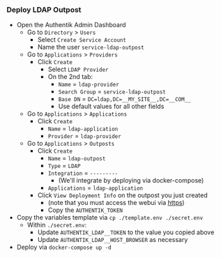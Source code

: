 ### Deploy LDAP Outpost
* Open the Authentik Admin Dashboard
  * Go to `Directory` > `Users`
    * Select `Create Service Account`
    * Name the user `service-ldap-outpost`
  * Go to `Applications` > `Providers`
    * Click `Create`
      * Select `LDAP Provider`
      * On the 2nd tab:
        * `Name` = `ldap-provider`
        * `Search Group` = `service-ldap-outpost`
        * `Base DN` = `DC=ldap,DC=__MY_SITE__,DC=__COM__`
        * Use default values for all other fields
  * Go to `Applications` > `Applications`
    * Click `Create`
      * `Name` = `ldap-application`
      * `Provider` = `ldap-provider`
  * Go to `Applications` > `Outposts`
    * Click `Create`
      * `Name` = `ldap-outpost`
      * `Type` = `LDAP`
      * `Integration` = `---------`
        * (We'll integrate by deploying via docker-compose)
      * `Applications` = `ldap-application`
    * Click `View Deployment Info` on the outpost you just created
      * (note that you must access the webui via [https](https://__HOST_IP__:9443))
      * Copy the `AUTHENTIK_TOKEN`
* Copy the variables template via `cp ./template.env ./secret.env`
  * Within `./secret.env`:
    * Update `AUTHENTIK_LDAP__TOKEN` to the value you copied above
    * Update `AUTHENTIK_LDAP__HOST_BROWSER` as necessary
* Deploy via `docker-compose up -d`

